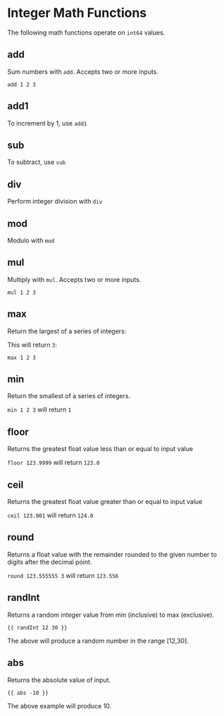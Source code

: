 # Integer Math Functions

The following math functions operate on `int64` values.

## add

Sum numbers with `add`. Accepts two or more inputs.

```
add 1 2 3
```

## add1

To increment by 1, use `add1`

## sub

To subtract, use `sub`

## div

Perform integer division with `div`

## mod

Modulo with `mod`

## mul

Multiply with `mul`. Accepts two or more inputs.

```
mul 1 2 3
```

## max

Return the largest of a series of integers:

This will return `3`:

```
max 1 2 3
```

## min

Return the smallest of a series of integers.

`min 1 2 3` will return `1`

## floor

Returns the greatest float value less than or equal to input value

`floor 123.9999` will return `123.0`

## ceil

Returns the greatest float value greater than or equal to input value

`ceil 123.001` will return `124.0`

## round

Returns a float value with the remainder rounded to the given number to digits after the decimal point.

`round 123.555555 3` will return `123.556`

## randInt
Returns a random integer value from min (inclusive) to max (exclusive).
```
{{ randInt 12 30 }}
```
The above will produce a random number in the range [12,30].

## abs
Returns the absolute value of input. 

```
{{ abs -10 }}
```

The above example will produce 10.